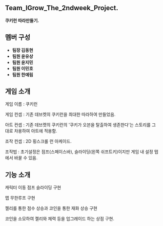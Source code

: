 > 

## Team_IGrow_The_2ndweek_Project.



**쿠키런 따라만들기.**



## 멤버 구성

 - **팀장 김동현**
 - **팀원 윤유상**
 - **팀원 윤지민**
 - **팀원 이민호**
 - **팀원 한예림**


## 게임 소개

게임 이름 : 쿠키런

게임 컨셉 : 기존 데브켓의 쿠키런을 최대한 따라하여 만들었음.

아트 컨셉 : 기존 데브켓의 쿠키런의 '쿠키가 오븐을 탈출하여 생존한다'는 스토리를 그대로 차용하여 아트에 적용함.

조작 컨셉 : 2D 횡스크롤 런 아케이드.

조작법 : 초기설정은 점프(스페이스바), 슬라이딩(왼쪽 쉬프트키)이지만 게임 내 설정 탭에서 바꿀 수 있음.

## 기능 소개

캐릭터 이동 점프 슬라이딩 구현

맵 무한루프 구현

젤리를 통한 점수 상승과 코인을 통한 재화 상승 구현

코인을 소모하여 젤리와 체력 등을 업그레이드 하는 상점 구현.
